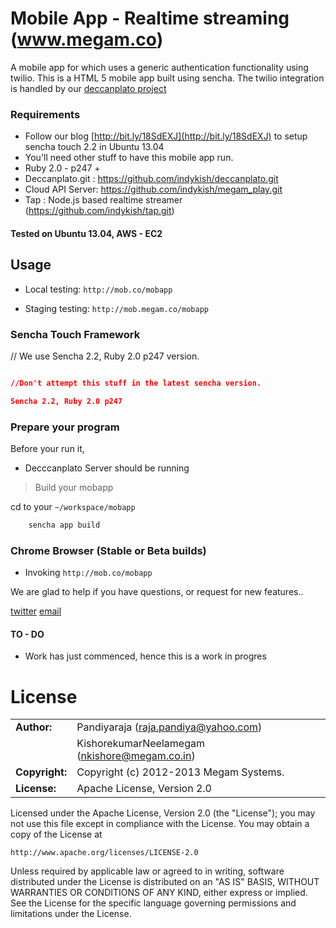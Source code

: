# Mobile App - Realtime streaming (www.megam.co)

A mobile app for which uses a generic authentication functionality using twilio. This is a HTML 5 mobile app built using sencha.
The twilio integration is handled by our [deccanplato  project](https://github.com/indykish/deccanplato.git)


### Requirements

* Follow our blog [http://bit.ly/18SdEXJ](http://bit.ly/18SdEXJ) to setup sencha touch 2.2 in Ubuntu 13.04
* You'll need other stuff to have this mobile app run.
* Ruby 2.0 - p247 +
* Deccanplato.git : https://github.com/indykish/deccanplato.git
* Cloud API Server: https://github.com/indykish/megam_play.git
* Tap             : Node.js based realtime streamer (https://github.com/indykish/tap.git)

#### Tested on Ubuntu 13.04, AWS - EC2

## Usage

* Local   testing: `http://mob.co/mobapp`

* Staging testing: `http://mob.megam.co/mobapp`


### Sencha Touch Framework 

// We use Sencha 2.2, Ruby 2.0 p247 version. 

```json

//Don't attempt this stuff in the latest sencha version.

Sencha 2.2, Ruby 2.0 p247


```

###


### Prepare your program

Before your run it,

* Decccanplato Server should be running

> Build your mobapp

cd to your `~/workspace/mobapp`

```xml
	sencha app build	
```

### Chrome Browser (Stable or Beta builds)

* Invoking `http://mob.co/mobapp`

 


We are glad to help if you have questions, or request for new features..

[twitter](http://twitter.com/indykish) [email](<nkishore@megam.co.in>)

#### TO - DO

* Work has just commenced, hence this is a work in progres


	
# License


|                      |                                          |
|:---------------------|:-----------------------------------------|
| **Author:**          | Pandiyaraja (<raja.pandiya@yahoo.com>)
|		               | KishorekumarNeelamegam (<nkishore@megam.co.in>)
| **Copyright:**       | Copyright (c) 2012-2013 Megam Systems.
| **License:**         | Apache License, Version 2.0

Licensed under the Apache License, Version 2.0 (the "License");
you may not use this file except in compliance with the License.
You may obtain a copy of the License at

    http://www.apache.org/licenses/LICENSE-2.0

Unless required by applicable law or agreed to in writing, software
distributed under the License is distributed on an "AS IS" BASIS,
WITHOUT WARRANTIES OR CONDITIONS OF ANY KIND, either express or implied.
See the License for the specific language governing permissions and
limitations under the License.
